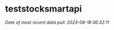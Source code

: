 
<!-- README.md is generated from README.Rmd. Please edit that file -->

# teststocksmartapi

*Date of most recent data pull: 2023-08-18 06:32:11*
